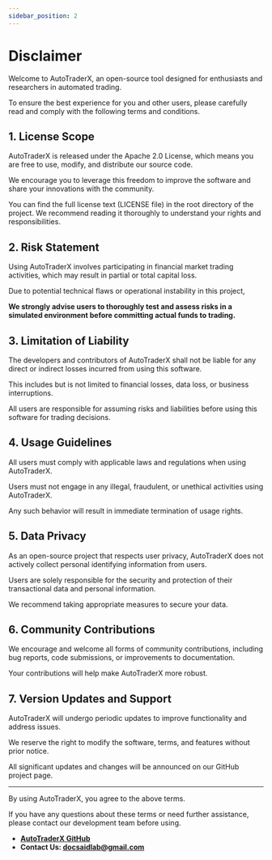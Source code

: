 ```yaml
---
sidebar_position: 2
---
```


# Disclaimer

Welcome to AutoTraderX, an open-source tool designed for enthusiasts and researchers in automated trading.

To ensure the best experience for you and other users, please carefully read and comply with the following terms and conditions.

## **1. License Scope**

AutoTraderX is released under the Apache 2.0 License, which means you are free to use, modify, and distribute our source code.

We encourage you to leverage this freedom to improve the software and share your innovations with the community.

You can find the full license text (LICENSE file) in the root directory of the project. We recommend reading it thoroughly to understand your rights and responsibilities.

## **2. Risk Statement**

Using AutoTraderX involves participating in financial market trading activities, which may result in partial or total capital loss.

Due to potential technical flaws or operational instability in this project,

**We strongly advise users to thoroughly test and assess risks in a simulated environment before committing actual funds to trading.**

## **3. Limitation of Liability**

The developers and contributors of AutoTraderX shall not be liable for any direct or indirect losses incurred from using this software.

This includes but is not limited to financial losses, data loss, or business interruptions.

All users are responsible for assuming risks and liabilities before using this software for trading decisions.

## **4. Usage Guidelines**

All users must comply with applicable laws and regulations when using AutoTraderX.

Users must not engage in any illegal, fraudulent, or unethical activities using AutoTraderX.

Any such behavior will result in immediate termination of usage rights.

## **5. Data Privacy**

As an open-source project that respects user privacy, AutoTraderX does not actively collect personal identifying information from users.

Users are solely responsible for the security and protection of their transactional data and personal information.

We recommend taking appropriate measures to secure your data.

## **6. Community Contributions**

We encourage and welcome all forms of community contributions, including bug reports, code submissions, or improvements to documentation.

Your contributions will help make AutoTraderX more robust.

## **7. Version Updates and Support**

AutoTraderX will undergo periodic updates to improve functionality and address issues.

We reserve the right to modify the software, terms, and features without prior notice.

All significant updates and changes will be announced on our GitHub project page.

---

By using AutoTraderX, you agree to the above terms.

If you have any questions about these terms or need further assistance, please contact our development team before using.

- [**AutoTraderX GitHub**](https://github.com/DocsaidLab/AutoTraderX)
- **Contact Us: docsaidlab@gmail.com**
